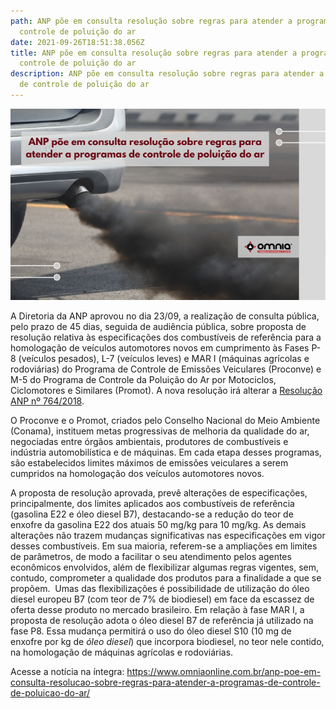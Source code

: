 ```yaml
---
path: ANP põe em consulta resolução sobre regras para atender a programas de
  controle de poluição do ar
date: 2021-09-26T18:51:38.056Z
title: ANP põe em consulta resolução sobre regras para atender a programas de
  controle de poluição do ar
description: ANP põe em consulta resolução sobre regras para atender a programas
  de controle de poluição do ar
---
```

<!--StartFragment-->

![](../assets/site-2-10-1.png)

A Diretoria da ANP aprovou no dia 23/09, a realização de consulta pública, pelo prazo de 45 dias, seguida de audiência pública, sobre proposta de resolução relativa às especificações dos combustíveis de referência para a homologação de veículos automotores novos em cumprimento às Fases P-8 (veículos pesados), L-7 (veículos leves) e MAR I (máquinas agrícolas e rodoviárias) do Programa de Controle de Emissões Veiculares (Proconve) e M-5 do Programa de Controle da Poluição do Ar por Motociclos, Ciclomotores e Similares (Promot). A nova resolução irá alterar a [Resolução ANP nº 764/2018](https://atosoficiais.com.br/anp/autorizacao-n-764-2018?origin=instituicao).

O Proconve e o Promot, criados pelo Conselho Nacional do Meio Ambiente (Conama), instituem metas progressivas de melhoria da qualidade do ar, negociadas entre órgãos ambientais, produtores de combustíveis e indústria automobilística e de máquinas. Em cada etapa desses programas, são estabelecidos limites máximos de emissões veiculares a serem cumpridos na homologação dos veículos automotores novos.

A proposta de resolução aprovada, prevê alterações de especificações, principalmente, dos limites aplicados aos combustíveis de referência (gasolina E22 e óleo diesel B7), destacando-se a redução do teor de enxofre da gasolina E22 dos atuais 50 mg/kg para 10 mg/kg. As demais alterações não trazem mudanças significativas nas especificações em vigor desses combustíveis. Em sua maioria, referem-se a ampliações em limites de parâmetros, de modo a facilitar o seu atendimento pelos agentes econômicos envolvidos, além de flexibilizar algumas regras vigentes, sem, contudo, comprometer a qualidade dos produtos para a finalidade a que se propõem.  Umas das flexibilizações é possibilidade de utilização do óleo diesel europeu B7 (com teor de 7% de biodiesel) em face da escassez de oferta desse produto no mercado brasileiro. Em relação à fase MAR I, a proposta de resolução adota o óleo diesel B7 de referência já utilizado na fase P8. Essa mudança permitirá o uso do óleo diesel S10 (10 mg de enxofre por kg de *óleo diesel*) que incorpora biodiesel, no teor nele contido, na homologação de máquinas agrícolas e rodoviárias.

Acesse a notícia na íntegra: https://www.omniaonline.com.br/anp-poe-em-consulta-resolucao-sobre-regras-para-atender-a-programas-de-controle-de-poluicao-do-ar/

<!--EndFragment-->